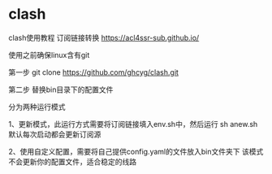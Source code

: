 # clash


clash使用教程
订阅链接转换 https://acl4ssr-sub.github.io/

使用之前确保linux含有git

第一步 git clone https://github.com/ghcyg/clash.git

第二步 替换bin目录下的配置文件

分为两种运行模式

1、更新模式，此运行方式需要将订阅链接填入env.sh中，然后运行 sh anew.sh
默认每次启动都会更新订阅源

2、使用自定义配置，需要将自己提供config.yaml的文件放入bin文件夹下
该模式不会更新你的配置文件，适合稳定的线路


